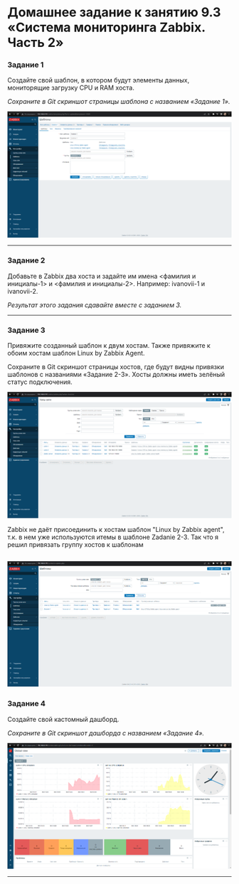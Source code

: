 # Домашнее задание к занятию 9.3 «Система мониторинга Zabbix. Часть 2»

### Задание 1

Создайте свой шаблон, в котором будут элементы данных, мониторящие загрузку CPU и RAM хоста.

*Сохраните в Git скриншот страницы шаблона с названием «Задание 1».*

![9-3-1](./9-3-1.png)

 ---

### Задание 2

Добавьте в Zabbix два хоста и задайте им имена <фамилия и инициалы-1> и <фамилия и инициалы-2>. Например: ivanovii-1 и ivanovii-2.

*Результат этого задания сдавайте вместе с заданием 3.*

 ---

### Задание 3

Привяжите созданный шаблон к двум хостам. Также привяжите к обоим хостам шаблон Linux by Zabbix Agent.

Сохраните в Git скриншот страницы хостов, где будут видны привязки шаблонов с названиями «Задание 2-3». Хосты должны иметь зелёный статус подключения.

![9-3-2](./9-3-2.png)

Zabbix не даёт присоединить к хостам шаблон "Linux by Zabbix agent", т.к. в нем уже используются итемы в шаблоне Zadanie 2-3. Так что я решил привязать группу хостов к шаблонам

![9-3-3](./9-3-3.png)
---

### Задание 4

Создайте свой кастомный дашборд.

*Сохраните в Git скриншот дашборда с названием «Задание 4».*

![9-3-4](./9-3-4.png)

 ---
